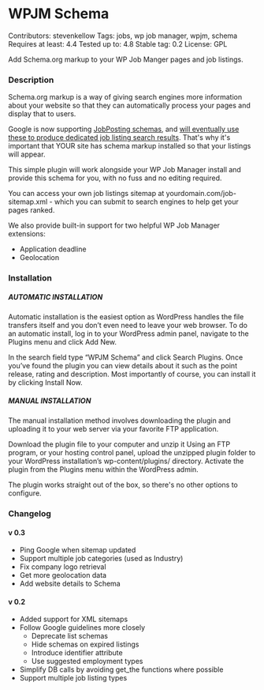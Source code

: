 # WPJM Schema
Contributors: stevenkellow
Tags: jobs, wp job manager, wpjm, schema
Requires at least: 4.4
Tested up to: 4.8
Stable tag: 0.2
License: GPL

Add Schema.org markup to your WP Job Manger pages and job listings.

### Description
Schema.org markup is a way of giving search engines more information about your website so that they can automatically process your pages and display that to users.

Google is now supporting [JobPosting schemas](https://schema.org/JobPosting), and [will eventually use these to produce dedicated job listing search results](https://webmasters.googleblog.com/2017/06/connect-to-job-seekers-with-google.html).  That's why it's important that YOUR site has schema markup installed so that your listings will appear.

This simple plugin will work alongside your WP Job Manager install and provide this schema for you, with no fuss and no editing required.

You can access your own job listings sitemap at yourdomain.com/job-sitemap.xml - which you can submit to search engines to help get your pages ranked.

We also provide built-in support for two helpful WP Job Manager extensions:
* Application deadline
* Geolocation

### Installation
##### AUTOMATIC INSTALLATION

Automatic installation is the easiest option as WordPress handles the file transfers itself and you don’t even need to leave your web browser. To do an automatic install, log in to your WordPress admin panel, navigate to the Plugins menu and click Add New.

In the search field type “WPJM Schema” and click Search Plugins. Once you’ve found the plugin you can view details about it such as the point release, rating and description. Most importantly of course, you can install it by clicking Install Now.

##### MANUAL INSTALLATION

The manual installation method involves downloading the plugin and uploading it to your web server via your favorite FTP application.

Download the plugin file to your computer and unzip it
Using an FTP program, or your hosting control panel, upload the unzipped plugin folder to your WordPress installation’s wp-content/plugins/ directory.
Activate the plugin from the Plugins menu within the WordPress admin.

The plugin works straight out of the box, so there's no other options to configure.

### Changelog 
#### v 0.3
- Ping Google when sitemap updated
- Support multiple job categories (used as Industry)
- Fix company logo retrieval
- Get more geolocation data
- Add website details to Schema
#### v 0.2
- Added support for XML sitemaps
- Follow Google guidelines more closely
   * Deprecate list schemas
   * Hide schemas on expired listings
   * Introduce identifier attribute
   * Use suggested employment types
- Simplify DB calls by avoiding get_the functions where possible
- Support multiple job listing types